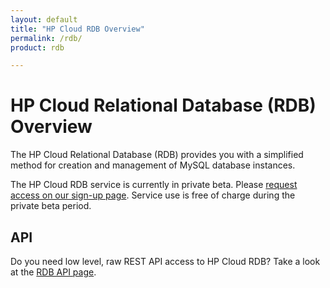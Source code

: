 ```yaml
---
layout: default
title: "HP Cloud RDB Overview"
permalink: /rdb/
product: rdb

---
```

# HP Cloud Relational Database (RDB) Overview

The HP Cloud Relational Database (RDB) provides you with a simplified method for creation and management of MySQL database instances.  

The HP Cloud RDB service is currently in private beta.  Please [request access on our sign-up page](https://account.hpcloud.com/cases/betarequest/dbaas).  Service use is free of charge during the private beta period.

## API
Do you need low level, raw REST API access to HP Cloud RDB?  Take a look at the [RDB API page](http://api-docs.hpcloud.com/hpcloud-rdb-mysql/1.0/content/ch_rdb-mysql-dev-api.html).
